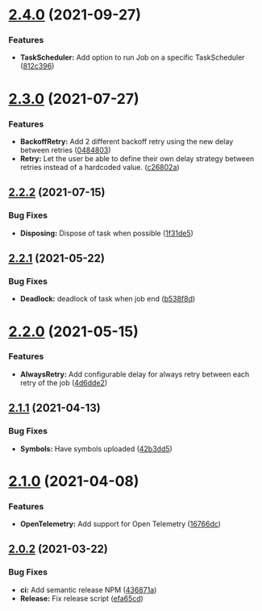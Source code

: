 # [2.4.0](https://github.com/Belphemur/Job.Scheduler/compare/v2.3.0...v2.4.0) (2021-09-27)


### Features

* **TaskScheduler:** Add option to run Job on a specific TaskScheduler ([812c396](https://github.com/Belphemur/Job.Scheduler/commit/812c396a0803c21fa3e262cc1d646dcbe8cb3d86))

# [2.3.0](https://github.com/Belphemur/Job.Scheduler/compare/v2.2.2...v2.3.0) (2021-07-27)


### Features

* **BackoffRetry:** Add 2 different backoff retry using the new delay between retries ([0484803](https://github.com/Belphemur/Job.Scheduler/commit/0484803cf58a83cf046c5c8f135f56ea5785ec0b))
* **Retry:** Let the user be able to define their own delay strategy between retries instead of a hardcoded value. ([c26802a](https://github.com/Belphemur/Job.Scheduler/commit/c26802a4b522df46259885060ec25345c721867e))

## [2.2.2](https://github.com/Belphemur/Job.Scheduler/compare/v2.2.1...v2.2.2) (2021-07-15)


### Bug Fixes

* **Disposing:** Dispose of task when possible ([1f31de5](https://github.com/Belphemur/Job.Scheduler/commit/1f31de5346903de90a366dbf182fc68f9c45bbd7))

## [2.2.1](https://github.com/Belphemur/Job.Scheduler/compare/v2.2.0...v2.2.1) (2021-05-22)


### Bug Fixes

* **Deadlock:** deadlock of task when job end ([b538f8d](https://github.com/Belphemur/Job.Scheduler/commit/b538f8d542e23b3a535e125125ed52bb5822efc7))

# [2.2.0](https://github.com/Belphemur/Job.Scheduler/compare/v2.1.1...v2.2.0) (2021-05-15)


### Features

* **AlwaysRetry:** Add configurable delay for always retry between each retry of the job ([4d6dde2](https://github.com/Belphemur/Job.Scheduler/commit/4d6dde2f8faacdada5318a42dd482b49dfd6eb7b))

## [2.1.1](https://github.com/Belphemur/Job.Scheduler/compare/v2.1.0...v2.1.1) (2021-04-13)


### Bug Fixes

* **Symbols:** Have symbols uploaded ([42b3dd5](https://github.com/Belphemur/Job.Scheduler/commit/42b3dd551ee6085239ba6c1ee45954187c5fc087))

# [2.1.0](https://github.com/Belphemur/Job.Scheduler/compare/v2.0.2...v2.1.0) (2021-04-08)


### Features

* **OpenTelemetry:** Add support for Open Telemetry ([16766dc](https://github.com/Belphemur/Job.Scheduler/commit/16766dc6749128718a37012b49ffb2a9d5e87beb))

## [2.0.2](https://github.com/Belphemur/Job.Scheduler/compare/v2.0.1...v2.0.2) (2021-03-22)


### Bug Fixes

* **ci:** Add semantic release NPM ([436871a](https://github.com/Belphemur/Job.Scheduler/commit/436871aeca53b30a32712219d534366e09c4b1d2))
* **Release:** Fix release script ([efa65cd](https://github.com/Belphemur/Job.Scheduler/commit/efa65cd86a035267021744535360afd968324d74))
